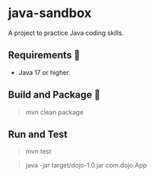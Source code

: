 # java-sandbox
A project to practice Java coding skills.

## Requirements 🔧
* Java 17 or higher.

## Build and Package 🔌
> mvn clean package

## Run and Test
> mvn test

> java -jar target/dojo-1.0.jar com.dojo.App